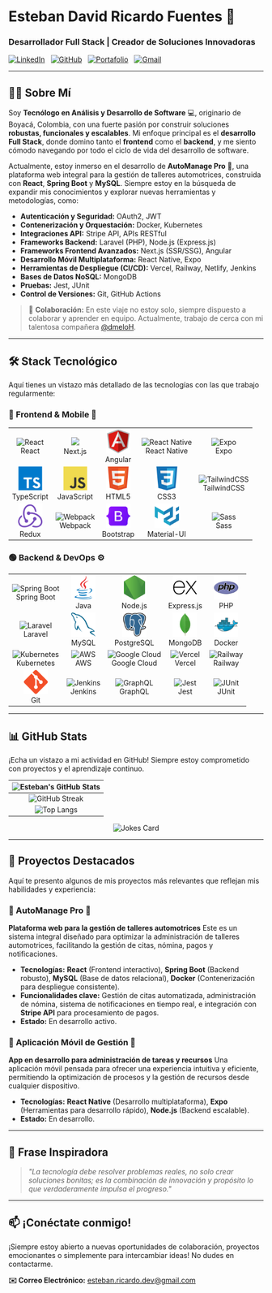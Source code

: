 # **Esteban David Ricardo Fuentes** 🚀
### Desarrollador Full Stack | Creador de Soluciones Innovadoras

[![LinkedIn](https://img.shields.io/badge/LinkedIn-0A66C2?style=for-the-badge&logo=linkedin&logoColor=white)](https://www.linkedin.com/in/esteban-ricardo-2411b8303/) &nbsp;
[![GitHub](https://img.shields.io/badge/GitHub-181717?style=for-the-badge&logo=github&logoColor=white)](https://github.com/esteban225) &nbsp;
[![Portafolio](https://img.shields.io/badge/Portafolio-FF5722?style=for-the-badge&logo=google-chrome&logoColor=white)](https://my-portfolio-ten-omega-86.vercel.app/) &nbsp;
[![Gmail](https://img.shields.io/badge/Gmail-EA4335?style=for-the-badge&logo=gmail&logoColor=white)](mailto:esteban.ricardo.dev@gmail.com)

---

## 👨‍💻 Sobre Mí

Soy **Tecnólogo en Análisis y Desarrollo de Software** 💻, originario de Boyacá, Colombia, con una fuerte pasión por construir soluciones **robustas, funcionales y escalables**. Mi enfoque principal es el **desarrollo Full Stack**, donde domino tanto el **frontend** como el **backend**, y me siento cómodo navegando por todo el ciclo de vida del desarrollo de software.

Actualmente, estoy inmerso en el desarrollo de **AutoManage Pro** 🚗, una plataforma web integral para la gestión de talleres automotrices, construida con **React**, **Spring Boot** y **MySQL**. Siempre estoy en la búsqueda de expandir mis conocimientos y explorar nuevas herramientas y metodologías, como:

-   **Autenticación y Seguridad:** OAuth2, JWT
-   **Contenerización y Orquestación:** Docker, Kubernetes
-   **Integraciones API:** Stripe API, APIs RESTful
-   **Frameworks Backend:** Laravel (PHP), Node.js (Express.js)
-   **Frameworks Frontend Avanzados:** Next.js (SSR/SSG), Angular
-   **Desarrollo Móvil Multiplataforma:** React Native, Expo
-   **Herramientas de Despliegue (CI/CD):** Vercel, Railway, Netlify, Jenkins
-   **Bases de Datos NoSQL:** MongoDB
-   **Pruebas:** Jest, JUnit
-   **Control de Versiones:** Git, GitHub Actions

> 🤝 **Colaboración:** En este viaje no estoy solo, siempre dispuesto a colaborar y aprender en equipo. Actualmente, trabajo de cerca con mi talentosa compañera [@dmeloH](https://github.com/dmeloH).

---

## 🛠️ Stack Tecnológico

Aquí tienes un vistazo más detallado de las tecnologías con las que trabajo regularmente:

### 🔷 Frontend & Mobile 📱
| | | | | |
|:---:|:---:|:---:|:---:|:---:|
| <img src="https://raw.githubusercontent.com/rahulbanerjee26/githubAboutMeGenerator/main/icons/reactjs.svg" width="48" height="48" alt="React" /><br>React | <img src="https://img.shields.io/badge/Next.js-000000?style=flat-square&logo=next.js&logoColor=white" /><br>Next.js | <img src="https://raw.githubusercontent.com/devicons/devicon/master/icons/angularjs/angularjs-original.svg" width="48" height="48" alt="Angular" /><br>Angular | <img src="https://raw.githubusercontent.com/rahulbanerjee26/githubAboutMeGenerator/main/icons/reactnative.svg" width="48" height="48" alt="React Native" /><br>React Native | <img src="https://cdn.worldvectorlogo.com/logos/expo-1.svg" width="48" height="48" alt="Expo" /><br>Expo |
| <img src="https://raw.githubusercontent.com/devicons/devicon/master/icons/typescript/typescript-original.svg" width="48" height="48" alt="TypeScript" /><br>TypeScript | <img src="https://raw.githubusercontent.com/devicons/devicon/master/icons/javascript/javascript-original.svg" width="48" height="48" alt="JavaScript" /><br>JavaScript | <img src="https://raw.githubusercontent.com/devicons/devicon/master/icons/html5/html5-original.svg" width="48" height="48" alt="HTML5" /><br>HTML5 | <img src="https://raw.githubusercontent.com/devicons/devicon/master/icons/css3/css3-original.svg" width="48" height="48" alt="CSS3" /><br>CSS3 | <img src="https://www.vectorlogo.zone/logos/tailwindcss/tailwindcss-icon.svg" width="48" height="48" alt="TailwindCSS" /><br>TailwindCSS |
| <img src="https://raw.githubusercontent.com/devicons/devicon/master/icons/redux/redux-original.svg" width="48" height="48" alt="Redux" /><br>Redux | <img src="https://www.vectorlogo.zone/logos/webpack/webpack-icon.svg" width="48" height="48" alt="Webpack" /><br>Webpack | <img src="https://raw.githubusercontent.com/devicons/devicon/master/icons/bootstrap/bootstrap-original.svg" width="48" height="48" alt="Bootstrap" /><br>Bootstrap | <img src="https://raw.githubusercontent.com/devicons/devicon/master/icons/materialui/materialui-original.svg" width="48" height="48" alt="Material-UI" /><br>Material-UI | <img src="https://www.vectorlogo.zone/logos/sass-lang/sass-lang-icon.svg" width="48" height="48" alt="Sass" /><br>Sass |


### 🟢 Backend & DevOps ⚙️

| | | | | |
|:---:|:---:|:---:|:---:|:---:|
| <img src="https://www.vectorlogo.zone/logos/springio/springio-icon.svg" width="48" height="48" alt="Spring Boot" /><br>Spring Boot | <img src="https://raw.githubusercontent.com/devicons/devicon/master/icons/java/java-original.svg" width="48" height="48" alt="Java" /><br>Java | <img src="https://raw.githubusercontent.com/devicons/devicon/master/icons/nodejs/nodejs-original.svg" width="48" height="48" alt="Node.js" /><br>Node.js | <img src="https://raw.githubusercontent.com/devicons/devicon/master/icons/express/express-original.svg" width="48" height="48" alt="Express.js" /><br>Express.js | <img src="https://raw.githubusercontent.com/devicons/devicon/master/icons/php/php-original.svg" width="48" height="48" alt="PHP" /><br>PHP |
| <img src="https://www.vectorlogo.zone/logos/laravel/laravel-icon.svg" width="48" height="48" alt="Laravel" /><br>Laravel | <img src="https://raw.githubusercontent.com/devicons/devicon/master/icons/mysql/mysql-original.svg" width="48" height="48" alt="MySQL" /><br>MySQL | <img src="https://raw.githubusercontent.com/devicons/devicon/master/icons/postgresql/postgresql-original.svg" width="48" height="48" alt="PostgreSQL" /><br>PostgreSQL | <img src="https://raw.githubusercontent.com/devicons/devicon/master/icons/mongodb/mongodb-original.svg" width="48" height="48" alt="MongoDB" /><br>MongoDB | <img src="https://raw.githubusercontent.com/devicons/devicon/master/icons/docker/docker-original.svg" width="48" height="48" alt="Docker" /><br>Docker |
| <img src="https://www.vectorlogo.zone/logos/kubernetes/kubernetes-icon.svg" width="48" height="48" alt="Kubernetes" /><br>Kubernetes | <img src="https://img.shields.io/badge/-AWS-232F3E?style=flat-square&logo=amazon-aws&logoColor=white" width="48" height="48" alt="AWS" /><br>AWS | <img src="https://www.vectorlogo.zone/logos/google_cloud/google_cloud-icon.svg" width="48" height="48" alt="Google Cloud" /><br>Google Cloud | <img src="https://www.vectorlogo.zone/logos/vercel/vercel-icon.svg" width="48" height="48" alt="Vercel" /><br>Vercel | <img src="https://img.shields.io/badge/-Railway-0B0D0E?style=flat-square&logo=railway&logoColor=whit" width="48" height="48" alt="Railway" /><br>Railway |
| <img src="https://raw.githubusercontent.com/devicons/devicon/master/icons/git/git-original.svg" width="48" height="48" alt="Git" /><br>Git | <img src="https://www.vectorlogo.zone/logos/jenkins/jenkins-icon.svg" width="48" height="48" alt="Jenkins" /><br>Jenkins | <img src="https://www.vectorlogo.zone/logos/graphql/graphql-icon.svg" width="48" height="48" alt="GraphQL" /><br>GraphQL | <img src="https://www.vectorlogo.zone/logos/jestjs/jestjs-icon.svg" width="48" height="48" alt="Jest" /><br>Jest | <img src="https://www.vectorlogo.zone/logos/junit/junit-icon.svg" width="48" height="48" alt="JUnit" /><br>JUnit |

---

## 📊 GitHub Stats

¡Echa un vistazo a mi actividad en GitHub! Siempre estoy comprometido con proyectos y el aprendizaje continuo.

<div align="center">
    
| ![Esteban's GitHub Stats](https://github-readme-stats.vercel.app/api?username=esteban225&show_icons=true&theme=tokyonight&hide_border=true&include_all_commits=true) |
|:--:|
| ![GitHub Streak](https://github-readme-streak-stats.herokuapp.com/?user=esteban225&theme=tokyonight&hide_border=true) |
|![Top Langs](https://github-readme-stats.vercel.app/api/top-langs/?username=esteban225&theme=tokyonight) |


![Jokes Card](https://readme-jokes.vercel.app/api?hideBorder)

</div>

---

## 🚀 Proyectos Destacados

Aquí te presento algunos de mis proyectos más relevantes que reflejan mis habilidades y experiencia:

### 🔧 AutoManage Pro 🚗
**Plataforma web para la gestión de talleres automotrices**
Este es un sistema integral diseñado para optimizar la administración de talleres automotrices, facilitando la gestión de citas, nómina, pagos y notificaciones.
-   **Tecnologías:** **React** (Frontend interactivo), **Spring Boot** (Backend robusto), **MySQL** (Base de datos relacional), **Docker** (Contenerización para despliegue consistente).
-   **Funcionalidades clave:** Gestión de citas automatizada, administración de nómina, sistema de notificaciones en tiempo real, e integración con **Stripe API** para procesamiento de pagos.
-   **Estado:** En desarrollo activo.

### 📱 Aplicación Móvil de Gestión 🎯
**App en desarrollo para administración de tareas y recursos**
Una aplicación móvil pensada para ofrecer una experiencia intuitiva y eficiente, permitiendo la optimización de procesos y la gestión de recursos desde cualquier dispositivo.
-   **Tecnologías:** **React Native** (Desarrollo multiplataforma), **Expo** (Herramientas para desarrollo rápido), **Node.js** (Backend escalable).
-   **Estado:** En desarrollo.

---

## 💬 Frase Inspiradora

> *"La tecnología debe resolver problemas reales, no solo crear soluciones bonitas; es la combinación de innovación y propósito lo que verdaderamente impulsa el progreso."*

---

## 📫 ¡Conéctate conmigo!

¡Siempre estoy abierto a nuevas oportunidades de colaboración, proyectos emocionantes o simplemente para intercambiar ideas! No dudes en contactarme.

**✉️ Correo Electrónico:** [esteban.ricardo.dev@gmail.com](mailto:esteban.ricardo.dev@gmail.com)
